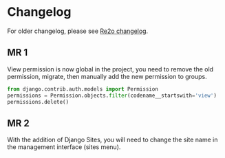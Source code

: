 # Changelog

For older changelog, please see [Re2o changelog](https://gitlab.federez.net/federez/re2o/blob/master/CHANGELOG.md).

## MR 1

View permission is now global in the project,
you need to remove the old permission, migrate, then manually add the new permission to groups.

```python
from django.contrib.auth.models import Permission
permissions = Permission.objects.filter(codename__startswith='view')
permissions.delete()
```

## MR 2

With the addition of Django Sites, you will need to change the site name in the management interface (sites menu).